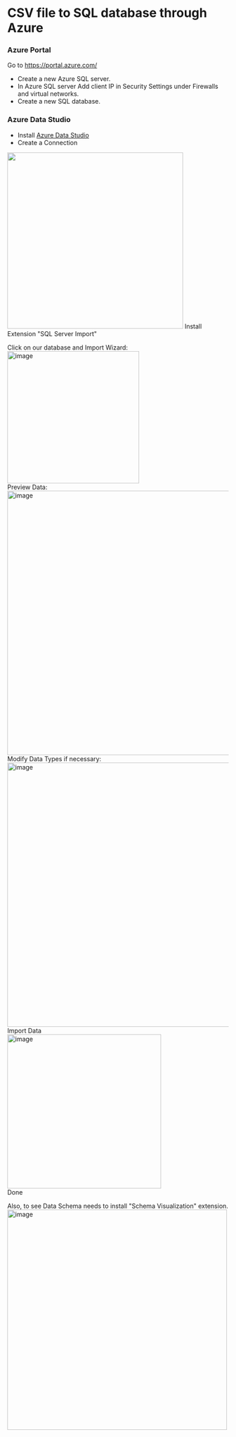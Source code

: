 # CSV file to SQL database through Azure 

### Azure Portal
Go to https://portal.azure.com/

- Create a new Azure SQL server.<br/>
- In Azure SQL server Add client IP in Security Settings under Firewalls and virtual networks.<br/>
- Create a new SQL database.

### Azure Data Studio
- Install [Azure Data Studio](https://docs.microsoft.com/en-us/sql/azure-data-studio/download-azure-data-studio?view=sql-server-ver15)
- Create a Connection <br/>
<image width=400 src=https://user-images.githubusercontent.com/44158648/154156180-0a158cde-a66a-4227-8710-dc80598e21e3.png>
Install Extension "SQL Server Import"

Click on our database and Import Wizard: <br/>
<img width="300" alt="image" src="https://user-images.githubusercontent.com/44158648/154161831-2e3680ac-0e8f-4c38-91be-d8cdcc23eb88.png"><br/>
Preview Data: <br/>
<img width="600" alt="image" src="https://user-images.githubusercontent.com/44158648/154158046-44c797b1-3e63-4d44-bede-227e3b547c65.png"><br/>
Modify Data Types if necessary: <br/>
<img width="600" alt="image" src="https://user-images.githubusercontent.com/44158648/154158172-9aedbe2d-f32c-4857-b0be-0f88725b59aa.png"><br/>
Import Data<br/>
<img width="350" alt="image" src="https://user-images.githubusercontent.com/44158648/154161321-42fe29ad-27a3-4e92-9d26-fdb48c7a7671.png"><br/>
Done

Also, to see Data Schema needs to install "Schema Visualization" extension.
<img width="500" alt="image" src="https://user-images.githubusercontent.com/44158648/154267047-dd9c3a49-eb7b-4bf6-8acf-406ac12ade3c.png">

